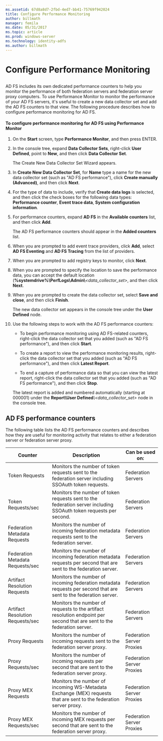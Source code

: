 ```yaml
---
ms.assetid: 67d8a8d7-2fbd-4ed7-bb41-75769f942024
title: Configure Performance Monitoring
author: billmath
manager: femila
ms.date: 05/31/2017
ms.topic: article
ms.prod: windows-server
ms.technology: identity-adfs
ms.author: billmath
---
```


# Configure Performance Monitoring
  
## <a name="bkmk_ConfigurePerfMon"></a>  
AD FS includes its own dedicated performance counters to help you monitor the performance of both federation servers and federation server proxy computers. To use Performance Monitor to monitor the performance of your AD FS servers, it's useful to create a new data collector set and add the AD FS counters to that view. The following procedure describes how to configure performance monitoring for AD FS.  
  
#### To configure performance monitoring for AD FS using Performance Monitor  
  
1. On the **Start** screen, type **Performance Monitor**, and then press ENTER.  
  
2. In the console tree, expand **Data Collector Sets**, right\-click **User Defined**, point to **New**, and then click **Data Collector Set**.  
  
   The Create New Data Collector Set Wizard appears.  
  
3. In **Create New Data Collector Set**, for **Name** type a name for the new data collector set \(such as "AD FS performance"\), click **Create manually \(Advanced\)**, and then click **Next**.  
  
4. For the type of data to include, verify that **Create data logs** is selected, and then click the check boxes for the following data types: **Performance counter**, **Event trace data**, **System configuration information**.  
  
5. For performance counters, expand **AD FS** in the **Available counters** list, and then click **Add**.  
  
   The AD FS performance counters should appear in the **Added counters** list.  
  
6. When you are prompted to add event trace providers, click **Add**, select **AD FS Eventing** and **AD FS Tracing** from the list of providers.  
  
7. When you are prompted to add registry keys to monitor, click **Next**.  
  
8. When you are prompted to specify the location to save the performance data, you can accept the default location \(**%systemdrive%\\PerfLogs\\Admin\\**_<data\_collector\_set>_, and then click **Next**.  
  
9. When you are prompted to create the data collector set, select **Save and close**, and then click **Finish**.  
  
    The new data collector set appears in the console tree under the **User Defined** node.  
  
10. Use the following steps to work with the AD FS performance counters:  
  
    -   To begin performance monitoring using AD FS\-related counters, right\-click the data collector set that you added \(such as "AD FS performance"\), and then click **Start**.  
  
    -   To create a report to view the performance monitoring results, right\-click the data collector set that you added \(such as "AD FS performance"\), and then click **Latest Report**.  
  
    -   To end a capture of performance data so that you can view the latest report, right\-click the data collector set that you added \(such as "AD FS performance"\), and then click **Stop**.  
  
    The latest report is added and numbered automatically \(starting at 000001\) under the **Report\\User Defined**<em>\\<data\_collector\_set></em> node in the console tree.  
  
## AD FS performance counters  
The following table lists the AD FS performance counters and describes how they are useful for monitoring activity that relates to either a federation server or federation server proxy.  
  
|Counter|Description|Can be used on: 
|-----------|---------------|------------------- 
|Token Requests|Monitors the number of token requests sent to the federation server including SSOAuth token requests.|Federation Servers 
|Token Requests\/sec|Monitors the number of token requests sent to the federation server including SSOAuth token requests per second.|Federation Servers  
|Federation Metadata Requests|Monitors the number of incoming federation metadata requests sent to the federation server.|Federation Servers  
|Federation Metadata Requests\/sec|Monitors the number of incoming federation metadata requests per second that are sent to the federation server.|Federation Servers  
|Artifact Resolution Requests|Monitors the number of incoming federation metadata requests per second that are sent to the federation server.|Federation Servers  
|Artifact Resolution Requests\/sec|Monitors the number of requests to the artifact resolution endpoint per second that are sent to the federation server.|Federation Servers  
|Proxy Requests|Monitors the number of incoming requests sent to the federation server proxy.|Federation Server Proxies  
|Proxy Requests\/sec|Monitors the number of incoming requests per second that are sent to the federation server proxy.|Federation Server Proxies  
|Proxy MEX Requests|Monitors the number of incoming WS\-Metadata Exchange \(MEX\) requests that are sent to the federation server proxy.|Federation Server Proxies 
|Proxy MEX Requests\/sec|Monitors the number of incoming MEX requests per second that are sent to the federation server proxy.|Federation Server Proxies  
  

